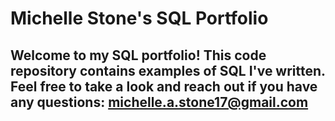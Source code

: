 # Michelle Stone's SQL Portfolio
## Welcome to my SQL portfolio! This code repository contains examples of SQL I've written. Feel free to take a look and reach out if you have any questions: michelle.a.stone17@gmail.com
